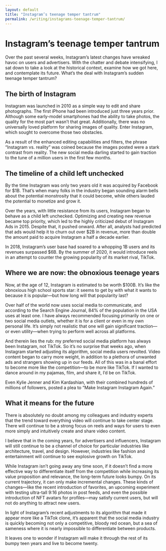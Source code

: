 ```yaml
---
layout: default
title: "Instagram’s teenage temper tantrum"
permalink: /writing/instagrams-teenage-temper-tantrum/
---
```


# Instagram’s teenage temper tantrum

Over the past several weeks, Instagram’s latest changes have wreaked havoc on users and advertisers. With the chatter and debate intensifying, I sat down to take a look at the historical context, examine how we got here, and contemplate its future. What’s the deal with Instagram’s sudden teenage temper tantrum?

## The birth of Instagram

Instagram was launched in 2010 as a simple way to edit and share photographs. The first iPhone had been introduced just three years prior. Although some early-model smartphones had the ability to take photos, the quality for the most part wasn’t that great. Additionally, there was no universally loved platform for sharing images of quality. Enter Instagram, which sought to overcome those two obstacles.

As a result of the enhanced editing capabilities and filters, the phrase “Instagram vs. reality” was coined because the images posted were a stark contrast from reality. The new social media darling started to gain traction to the tune of a million users in the first few months.

## The timeline of a child left unchecked

By the time Instagram was only two years old it was acquired by Facebook for $1B. That’s when many folks in the industry began sounding alarm bells about the potential monstrosity that it could become, while others lauded the potential to monetize and grow it.

Over the years, with little resistance from its users, Instagram began to behave as a child left unchecked. Optimizing and creating new revenue became top priority, which led to the highly criticized debut of Instagram Ads in 2015. Despite that, it pushed onward. After all, analysts had predicted that ads would help it to churn out over $2B in revenue, more than double the amount paid to acquire Instagram a half a decade earlier.

In 2018, Instagram’s user base had soared to a whopping 1B users and its revenues surpassed $6B. By the summer of 2020, it would introduce reels in an attempt to counter the growing popularity of its market rival, TikTok.

## Where we are now: the obnoxious teenage years

Now, at the age of 12, Instagram is estimated to be worth $100B. It’s like the obnoxious high school sports star: it seems to get by with what it wants to because it is popular—but how long will that popularity last?

Over half of the world now uses social media to communicate, and according to the Search Engine Journal, 84% of the population in the USA uses at least one. I have always recommended focusing primarily on one or two social media outlets, whether it is for a client or even in my own personal life. It’s simply not realistic that one will gain significant traction—or even utility—when trying to perform well across all platforms.

And therein lies the rub: my preferred social media platform has always been Instagram, not TikTok. So it’s no surprise that weeks ago, when Instagram started adjusting its algorithm, social media users revolted. Video content began to carry more weight, in addition to a plethora of unwanted ads and strangers showing up in our feeds. All of this was in a banal effort to become more like the competition—to be more like TikTok. If I wanted to dance around in my pajamas, film, and share it, I’d be on TikTok.

Even Kylie Jenner and Kim Kardashian, with their combined hundreds of millions of followers, posted a plea to “Make Instagram Instagram Again.”

## What it means for the future

There is absolutely no doubt among my colleagues and industry experts that the trend toward everything video will continue to take center stage. There will continue to be a strong focus on reels and ways for users to even more simply and intuitively create and share video content.

I believe that in the coming years, for advertisers and influencers, Instagram will still continue to be a channel of choice for particular industries like architecture, travel, and design. However, industries like fashion and entertainment will continue to see explosive growth on TikTok.

While Instagram isn’t going away any time soon, if it doesn’t find a more effective way to differentiate itself from the competition while increasing its value proposition and relevance, the long-term future looks bumpy. On its current trajectory, it can only make incremental changes. These kinds of changes—like the recent introduction of favorites, an upcoming experiment with testing ultra-tall 9:16 photos in post feeds, and even the possible introduction of NFT avatars for profiles—may satisfy current users, but will not do anything to attract new users.

In light of Instagram’s recent adjustments to its algorithm that made it appear more like a TikTok clone, it’s apparent that the social media industry is quickly becoming not only a competitive, bloody red ocean, but a sea of sameness where it is nearly impossible to differentiate between products.

It leaves one to wonder if Instagram will make it through the rest of its bumpy teen years and live to become twenty.
